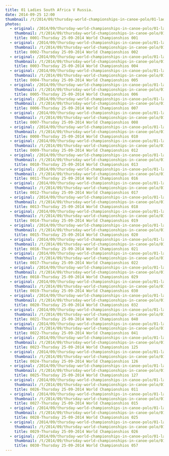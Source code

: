 ```yaml
---
title: 01 Ladies South Africa V Russia.
date: 2014-09-25 12:00
thumbnail: /t/2014/09/thursday-world-championships-in-canoe-polo/01-ladies-south-africa-v-russia/0001-thursday-25-09-2014-world-championshios-001.jpg
photos:
  - original: /2014/09/thursday-world-championships-in-canoe-polo/01-ladies-south-africa-v-russia/0001-thursday-25-09-2014-world-championshios-001.jpg
    thumbnail: /t/2014/09/thursday-world-championships-in-canoe-polo/01-ladies-south-africa-v-russia/0001-thursday-25-09-2014-world-championshios-001.jpg
    title: 0001-Thursday 25-09-2014 World Championshios 001
  - original: /2014/09/thursday-world-championships-in-canoe-polo/01-ladies-south-africa-v-russia/0002-thursday-25-09-2014-world-championshios-002.jpg
    thumbnail: /t/2014/09/thursday-world-championships-in-canoe-polo/01-ladies-south-africa-v-russia/0002-thursday-25-09-2014-world-championshios-002.jpg
    title: 0002-Thursday 25-09-2014 World Championshios 002
  - original: /2014/09/thursday-world-championships-in-canoe-polo/01-ladies-south-africa-v-russia/0003-thursday-25-09-2014-world-championshios-004.jpg
    thumbnail: /t/2014/09/thursday-world-championships-in-canoe-polo/01-ladies-south-africa-v-russia/0003-thursday-25-09-2014-world-championshios-004.jpg
    title: 0003-Thursday 25-09-2014 World Championshios 004
  - original: /2014/09/thursday-world-championships-in-canoe-polo/01-ladies-south-africa-v-russia/0004-thursday-25-09-2014-world-championshios-005.jpg
    thumbnail: /t/2014/09/thursday-world-championships-in-canoe-polo/01-ladies-south-africa-v-russia/0004-thursday-25-09-2014-world-championshios-005.jpg
    title: 0004-Thursday 25-09-2014 World Championshios 005
  - original: /2014/09/thursday-world-championships-in-canoe-polo/01-ladies-south-africa-v-russia/0005-thursday-25-09-2014-world-championshios-006.jpg
    thumbnail: /t/2014/09/thursday-world-championships-in-canoe-polo/01-ladies-south-africa-v-russia/0005-thursday-25-09-2014-world-championshios-006.jpg
    title: 0005-Thursday 25-09-2014 World Championshios 006
  - original: /2014/09/thursday-world-championships-in-canoe-polo/01-ladies-south-africa-v-russia/0006-thursday-25-09-2014-world-championshios-007.jpg
    thumbnail: /t/2014/09/thursday-world-championships-in-canoe-polo/01-ladies-south-africa-v-russia/0006-thursday-25-09-2014-world-championshios-007.jpg
    title: 0006-Thursday 25-09-2014 World Championshios 007
  - original: /2014/09/thursday-world-championships-in-canoe-polo/01-ladies-south-africa-v-russia/0007-thursday-25-09-2014-world-championshios-008.jpg
    thumbnail: /t/2014/09/thursday-world-championships-in-canoe-polo/01-ladies-south-africa-v-russia/0007-thursday-25-09-2014-world-championshios-008.jpg
    title: 0007-Thursday 25-09-2014 World Championshios 008
  - original: /2014/09/thursday-world-championships-in-canoe-polo/01-ladies-south-africa-v-russia/0008-thursday-25-09-2014-world-championshios-010.jpg
    thumbnail: /t/2014/09/thursday-world-championships-in-canoe-polo/01-ladies-south-africa-v-russia/0008-thursday-25-09-2014-world-championshios-010.jpg
    title: 0008-Thursday 25-09-2014 World Championshios 010
  - original: /2014/09/thursday-world-championships-in-canoe-polo/01-ladies-south-africa-v-russia/0009-thursday-25-09-2014-world-championshios-012.jpg
    thumbnail: /t/2014/09/thursday-world-championships-in-canoe-polo/01-ladies-south-africa-v-russia/0009-thursday-25-09-2014-world-championshios-012.jpg
    title: 0009-Thursday 25-09-2014 World Championshios 012
  - original: /2014/09/thursday-world-championships-in-canoe-polo/01-ladies-south-africa-v-russia/0010-thursday-25-09-2014-world-championshios-013.jpg
    thumbnail: /t/2014/09/thursday-world-championships-in-canoe-polo/01-ladies-south-africa-v-russia/0010-thursday-25-09-2014-world-championshios-013.jpg
    title: 0010-Thursday 25-09-2014 World Championshios 013
  - original: /2014/09/thursday-world-championships-in-canoe-polo/01-ladies-south-africa-v-russia/0011-thursday-25-09-2014-world-championshios-016.jpg
    thumbnail: /t/2014/09/thursday-world-championships-in-canoe-polo/01-ladies-south-africa-v-russia/0011-thursday-25-09-2014-world-championshios-016.jpg
    title: 0011-Thursday 25-09-2014 World Championshios 016
  - original: /2014/09/thursday-world-championships-in-canoe-polo/01-ladies-south-africa-v-russia/0012-thursday-25-09-2014-world-championshios-017.jpg
    thumbnail: /t/2014/09/thursday-world-championships-in-canoe-polo/01-ladies-south-africa-v-russia/0012-thursday-25-09-2014-world-championshios-017.jpg
    title: 0012-Thursday 25-09-2014 World Championshios 017
  - original: /2014/09/thursday-world-championships-in-canoe-polo/01-ladies-south-africa-v-russia/0013-thursday-25-09-2014-world-championshios-018.jpg
    thumbnail: /t/2014/09/thursday-world-championships-in-canoe-polo/01-ladies-south-africa-v-russia/0013-thursday-25-09-2014-world-championshios-018.jpg
    title: 0013-Thursday 25-09-2014 World Championshios 018
  - original: /2014/09/thursday-world-championships-in-canoe-polo/01-ladies-south-africa-v-russia/0014-thursday-25-09-2014-world-championshios-019.jpg
    thumbnail: /t/2014/09/thursday-world-championships-in-canoe-polo/01-ladies-south-africa-v-russia/0014-thursday-25-09-2014-world-championshios-019.jpg
    title: 0014-Thursday 25-09-2014 World Championshios 019
  - original: /2014/09/thursday-world-championships-in-canoe-polo/01-ladies-south-africa-v-russia/0015-thursday-25-09-2014-world-championshios-020.jpg
    thumbnail: /t/2014/09/thursday-world-championships-in-canoe-polo/01-ladies-south-africa-v-russia/0015-thursday-25-09-2014-world-championshios-020.jpg
    title: 0015-Thursday 25-09-2014 World Championshios 020
  - original: /2014/09/thursday-world-championships-in-canoe-polo/01-ladies-south-africa-v-russia/0016-thursday-25-09-2014-world-championshios-021.jpg
    thumbnail: /t/2014/09/thursday-world-championships-in-canoe-polo/01-ladies-south-africa-v-russia/0016-thursday-25-09-2014-world-championshios-021.jpg
    title: 0016-Thursday 25-09-2014 World Championshios 021
  - original: /2014/09/thursday-world-championships-in-canoe-polo/01-ladies-south-africa-v-russia/0017-thursday-25-09-2014-world-championshios-022.jpg
    thumbnail: /t/2014/09/thursday-world-championships-in-canoe-polo/01-ladies-south-africa-v-russia/0017-thursday-25-09-2014-world-championshios-022.jpg
    title: 0017-Thursday 25-09-2014 World Championshios 022
  - original: /2014/09/thursday-world-championships-in-canoe-polo/01-ladies-south-africa-v-russia/0018-thursday-25-09-2014-world-championshios-029.jpg
    thumbnail: /t/2014/09/thursday-world-championships-in-canoe-polo/01-ladies-south-africa-v-russia/0018-thursday-25-09-2014-world-championshios-029.jpg
    title: 0018-Thursday 25-09-2014 World Championshios 029
  - original: /2014/09/thursday-world-championships-in-canoe-polo/01-ladies-south-africa-v-russia/0019-thursday-25-09-2014-world-championshios-030.jpg
    thumbnail: /t/2014/09/thursday-world-championships-in-canoe-polo/01-ladies-south-africa-v-russia/0019-thursday-25-09-2014-world-championshios-030.jpg
    title: 0019-Thursday 25-09-2014 World Championshios 030
  - original: /2014/09/thursday-world-championships-in-canoe-polo/01-ladies-south-africa-v-russia/0020-thursday-25-09-2014-world-championshios-032.jpg
    thumbnail: /t/2014/09/thursday-world-championships-in-canoe-polo/01-ladies-south-africa-v-russia/0020-thursday-25-09-2014-world-championshios-032.jpg
    title: 0020-Thursday 25-09-2014 World Championshios 032
  - original: /2014/09/thursday-world-championships-in-canoe-polo/01-ladies-south-africa-v-russia/0021-thursday-25-09-2014-world-championshios-040.jpg
    thumbnail: /t/2014/09/thursday-world-championships-in-canoe-polo/01-ladies-south-africa-v-russia/0021-thursday-25-09-2014-world-championshios-040.jpg
    title: 0021-Thursday 25-09-2014 World Championshios 040
  - original: /2014/09/thursday-world-championships-in-canoe-polo/01-ladies-south-africa-v-russia/0022-thursday-25-09-2014-world-championshios-041.jpg
    thumbnail: /t/2014/09/thursday-world-championships-in-canoe-polo/01-ladies-south-africa-v-russia/0022-thursday-25-09-2014-world-championshios-041.jpg
    title: 0022-Thursday 25-09-2014 World Championshios 041
  - original: /2014/09/thursday-world-championships-in-canoe-polo/01-ladies-south-africa-v-russia/0023-thursday-25-09-2014-world-championshios-125.jpg
    thumbnail: /t/2014/09/thursday-world-championships-in-canoe-polo/01-ladies-south-africa-v-russia/0023-thursday-25-09-2014-world-championshios-125.jpg
    title: 0023-Thursday 25-09-2014 World Championshios 125
  - original: /2014/09/thursday-world-championships-in-canoe-polo/01-ladies-south-africa-v-russia/0024-thursday-25-09-2014-world-championshios-126.jpg
    thumbnail: /t/2014/09/thursday-world-championships-in-canoe-polo/01-ladies-south-africa-v-russia/0024-thursday-25-09-2014-world-championshios-126.jpg
    title: 0024-Thursday 25-09-2014 World Championshios 126
  - original: /2014/09/thursday-world-championships-in-canoe-polo/01-ladies-south-africa-v-russia/0025-thursday-25-09-2014-world-championshios-127.jpg
    thumbnail: /t/2014/09/thursday-world-championships-in-canoe-polo/01-ladies-south-africa-v-russia/0025-thursday-25-09-2014-world-championshios-127.jpg
    title: 0025-Thursday 25-09-2014 World Championshios 127
  - original: /2014/09/thursday-world-championships-in-canoe-polo/01-ladies-south-africa-v-russia/0026-thursday-25-09-2014-world-championshios-011.jpg
    thumbnail: /t/2014/09/thursday-world-championships-in-canoe-polo/01-ladies-south-africa-v-russia/0026-thursday-25-09-2014-world-championshios-011.jpg
    title: 0026-Thursday 25-09-2014 World Championshios 011
  - original: /2014/09/thursday-world-championships-in-canoe-polo/01-ladies-south-africa-v-russia/0027-thursday-25-09-2014-world-championshios-015.jpg
    thumbnail: /t/2014/09/thursday-world-championships-in-canoe-polo/01-ladies-south-africa-v-russia/0027-thursday-25-09-2014-world-championshios-015.jpg
    title: 0027-Thursday 25-09-2014 World Championshios 015
  - original: /2014/09/thursday-world-championships-in-canoe-polo/01-ladies-south-africa-v-russia/0028-thursday-25-09-2014-world-championshios-025.jpg
    thumbnail: /t/2014/09/thursday-world-championships-in-canoe-polo/01-ladies-south-africa-v-russia/0028-thursday-25-09-2014-world-championshios-025.jpg
    title: 0028-Thursday 25-09-2014 World Championshios 025
  - original: /2014/09/thursday-world-championships-in-canoe-polo/01-ladies-south-africa-v-russia/0029-thursday-25-09-2014-world-championshios-026.jpg
    thumbnail: /t/2014/09/thursday-world-championships-in-canoe-polo/01-ladies-south-africa-v-russia/0029-thursday-25-09-2014-world-championshios-026.jpg
    title: 0029-Thursday 25-09-2014 World Championshios 026
  - original: /2014/09/thursday-world-championships-in-canoe-polo/01-ladies-south-africa-v-russia/0030-thursday-25-09-2014-world-championshios-057.jpg
    thumbnail: /t/2014/09/thursday-world-championships-in-canoe-polo/01-ladies-south-africa-v-russia/0030-thursday-25-09-2014-world-championshios-057.jpg
    title: 0030-Thursday 25-09-2014 World Championshios 057
---
```

